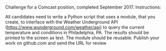Challenge for a Comcast position, completed September 2017. Instructions:

All candidates need to write a Python script that uses a module, that you create, to interface with the Weather Underground API (https://www.wunderground.com/weather/api) to query the current temperature and conditions in Philadelphia, PA. The results should be printed to the screen as text. The module should be reusable. Publish your work on github.com and send the URL for review
